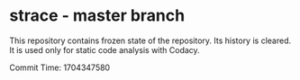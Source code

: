 # strace - master branch

This repository contains frozen state of the repository.
Its history is cleared. It is used only for static code
analysis with Codacy.

Commit Time: 1704347580